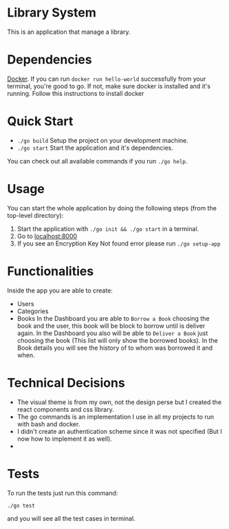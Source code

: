 # Library System

This is an application that manage a library.

# Dependencies

[Docker](https://www.docker.com/products/docker-engine). If you can run `docker run hello-world` successfully from your terminal, you're good to go.
If not, make sure docker is installed and it's running. Follow this instructions <el link que pusiste de docker> to install docker

# Quick Start
+ `./go build` Setup the project on your development machine.
+ `./go start` Start the application and it's dependencies.

You can check out all available commands if you run `./go help`.

# Usage
You can start the whole application by doing the following steps (from the top-level directory):

1. Start the application with `./go init && ./go start` in a terminal.
2. Go to [localhost:8000](http://localhost:8000/)
3. If you see an Encryption Key Not found error please run `./go setup-app`

# Functionalities
Inside the app you are able to create:
- Users
- Categories
- Books
In the Dashboard you are able to `Borrow a Book` choosing the book and the user, this book will be block to borrow until is deliver again.
In the Dashboard you also will be able to `Deliver a Book` just choosing the book (This list will only show the borrowed books).
In the Book details you will see the history of to whom was borrowed it and when.

# Technical Decisions
- The visual theme is from my own, not the design perse but I created the react components and css library.
- The go commands is an implementation I use in all my projects to run with bash and docker.
- I didn't create an authentication scheme since it was not specified (But I now how to implement it as well).
- 
# Tests

To run the tests just run this command:
```
./go test
````
and you will see all the test cases in terminal.
